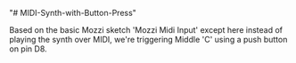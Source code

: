 "# MIDI-Synth-with-Button-Press" 

Based on the basic Mozzi sketch 'Mozzi Midi Input' except here instead of playing the synth over MIDI, we're triggering Middle 'C' using a push button on pin D8.
